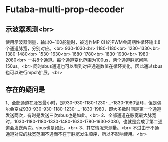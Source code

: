 # Futaba-multi-prop-decoder
## 示波器观测\<br>
使用示波器测量，输出0~100舵量时，被选作MP CH的PWM会周期性循环输出8个通道脉宽，分别对应。\<br>
 930-1030\<br>
1180-1180\<br>
1230-1330\<br>
1380-1480\<br>
1530-1630\<br>
1680-1780\<br>
1830-1930\<br>
1980-2080\<br>
一共8个通道。每个通道变化范围为100us，两个通道脉宽间隔150us。\<br>
同时sbus通道也可以看到对应通道数值在循环变化，因此通过sbus也可以进行mpch扩展。\<br>
## 存在的疑问是
1、全部通道在脉宽最小时，是930-930-1180-1230-...-1830-1980循环，但是偶尔会变成930-930-930-1180-1230-...-1830-1980，即大多数时间是第一个通道发送两次，有时是发送三次sbus也是如此。\<br>
2、全部通道在脉宽最大脉宽时，1030-1180-1180-1330-1480-1630-1780-1930-2080，也就是变成了第二通道会发送两次。sbus也是如此。\<br>
3、其它情况未测量。\<br>
不过由于不通通道对应的脉宽范围不通而不在于脉宽发生顺序，所以不影响使用。\<br>
